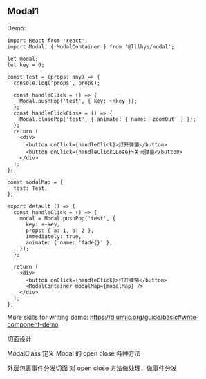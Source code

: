## Modal1

Demo:

```tsx
import React from 'react';
import Modal, { ModalContainer } from '@lllhys/modal';

let modal;
let key = 0;

const Test = (props: any) => {
  console.log('props', props);

  const handleClick = () => {
    Modal.pushPop('test', { key: ++key });
  };
  const handleClickCLose = () => {
    Modal.closePop('test', { animate: { name: 'zoomOut' } });
  };
  return (
    <div>
      <button onClick={handleClick}>打开弹窗</button>
      <button onClick={handleClickCLose}>关闭弹窗</button>
    </div>
  );
};

const modalMap = {
  test: Test,
};

export default () => {
  const handleClick = () => {
    modal = Modal.pushPop('test', {
      key: ++key,
      props: { a: 1, b: 2 },
      immediately: true,
      animate: { name: 'fade{}' },
    });
  };

  return (
    <div>
      <button onClick={handleClick}>打开弹窗</button>
      <ModalContainer modalMap={modalMap} />
    </div>
  );
};
```

More skills for writing demo: https://d.umijs.org/guide/basic#write-component-demo

切面设计

ModalClass 定义 Modal 的 open close 各种方法

外层包裹事件分发切面 对 open close 方法做处理，做事件分发
